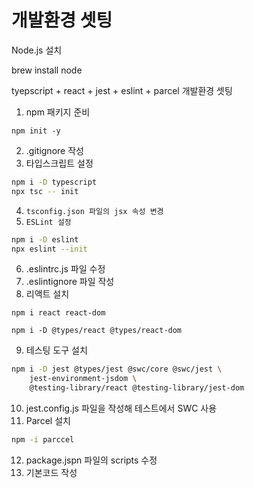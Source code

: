 # 개발환경 셋팅

Node.js 설치

brew install node



tyepscript + react + jest + eslint + parcel 개발환경 셋팅

1. npm 패키지 준비

&#x20;`npm init -y`&#x20;

2. .gitignore 작성
3. 타입스크립트 설정

```bash
npm i -D typescript
npx tsc -- init
```

4. `tsconfig.json 파일의 jsx 속성 변경`
5. `ESLint 설정`

```bash
npm i -D eslint
npx eslint --init
```

6. .eslintrc.js 파일 수정
7. .eslintignore 파일 작성
8. 리액트 설치

```
npm i react react-dom

npm i -D @types/react @types/react-dom
```

9. 테스팅 도구 설치

```bash
npm i -D jest @types/jest @swc/core @swc/jest \
    jest-environment-jsdom \
    @testing-library/react @testing-library/jest-dom
```

10. &#x20;jest.config.js 파일을 작성해 테스트에서 SWC 사용
11. Parcel 설치

```bash
npm -i parccel
```

12. &#x20;package.jspn 파일의 scripts 수정
13. &#x20;기본코드 작성







